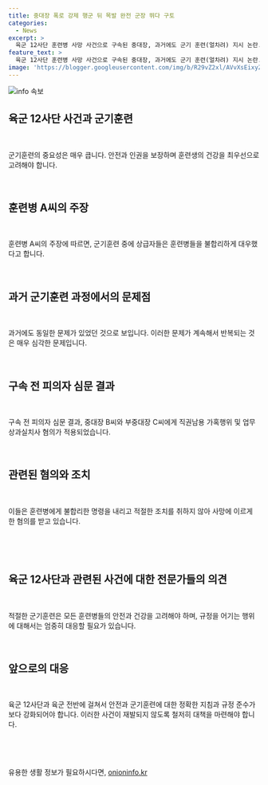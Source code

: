 ```yaml
---
title: 중대장 폭로 강제 행군 뒤 목발 완전 군장 뛰다 구토
categories:
  - News
excerpt: >
  육군 12사단 훈련병 사망 사건으로 구속된 중대장, 과거에도 군기 훈련(얼차려) 지시 논란. 한 출신 훈련병 주장, 건강 훼손과 가혹행위 있다고 증언. 춘천지법 영장실질심사 결과, 중대장과 부중대장에 대한 구속 전 피의자 심문 진행. 혐의는 직권남용 가혹행위 및 업무상 과실치사.
feature_text: >
  육군 12사단 훈련병 사망 사건으로 구속된 중대장, 과거에도 군기 훈련(얼차려) 지시 논란. 한 출신 훈련병 주장, 건강 훼손과 가혹행위 있다고 증언. 춘천지법 영장실질심사 결과, 중대장과 부중대장에 대한 구속 전 피의자 심문 진행. 혐의는 직권남용 가혹행위 및 업무상 과실치사.
image: 'https://blogger.googleusercontent.com/img/b/R29vZ2xl/AVvXsEixyZcFfHzMRdzZMjFBmAUKJYCLCGyLL1o632UiGVXcaFdKo_bkvkuCioo0uUKlGfBVcT3P84aROyZIXSBEx3Aw5nCQ3pTgDom1WDC4m8eifvWiAmWEEVb4x6G_l8C0QH225ldMjyaFvpxGEBGNO37VmDTDMHGhJPq73UglMfDca1-0aw/s1600/blogspot.png'
---
```


<p><img src="https://blogger.googleusercontent.com/img/b/R29vZ2xl/AVvXsEixyZcFfHzMRdzZMjFBmAUKJYCLCGyLL1o632UiGVXcaFdKo_bkvkuCioo0uUKlGfBVcT3P84aROyZIXSBEx3Aw5nCQ3pTgDom1WDC4m8eifvWiAmWEEVb4x6G_l8C0QH225ldMjyaFvpxGEBGNO37VmDTDMHGhJPq73UglMfDca1-0aw/s1600/blogspot.png" alt="info 속보" /></p>

<h2 data-ke-size="size26">육군 12사단 사건과 군기훈련</h2>

<p data-ke-size="size16">&nbsp;</p>

<p>군기훈련의 중요성은 매우 큽니다. 안전과 인권을 보장하며 훈련생의 건강을 최우선으로 고려해야 합니다.</p>

<p data-ke-size="size16">&nbsp;</p>

<h2 data-ke-size="size26">훈련병 A씨의 주장</h2>

<p data-ke-size="size16">&nbsp;</p>

<p>훈련병 A씨의 주장에 따르면, 군기훈련 중에 상급자들은 훈련병들을 불합리하게 대우했다고 합니다.</p>

<p data-ke-size="size16">&nbsp;</p>

<h2 data-ke-size="size26">과거 군기훈련 과정에서의 문제점</h2>

<p data-ke-size="size16">&nbsp;</p>

<p>과거에도 동일한 문제가 있었던 것으로 보입니다. 이러한 문제가 계속해서 반복되는 것은 매우 심각한 문제입니다.</p>

<p data-ke-size="size16">&nbsp;</p>

<h2 data-ke-size="size26">구속 전 피의자 심문 결과</h2>

<p data-ke-size="size16">&nbsp;</p>

<p>구속 전 피의자 심문 결과, 중대장 B씨와 부중대장 C씨에게 직권남용 가혹행위 및 업무상과실치사 혐의가 적용되었습니다.</p>

<p data-ke-size="size16">&nbsp;</p>

<h2 data-ke-size="size26">관련된 혐의와 조치</h2>

<p data-ke-size="size16">&nbsp;</p>

<p>이들은 훈련병에게 불합리한 명령을 내리고 적절한 조치를 취하지 않아 사망에 이르게 한 혐의를 받고 있습니다.</p>

<p data-ke-size="size16">&nbsp;</p>

<p data-ke-size="size16">&nbsp;</p>

<h2 data-ke-size="size26">육군 12사단과 관련된 사건에 대한 전문가들의 의견</h2>

<p data-ke-size="size16">&nbsp;</p>

<p>적절한 군기훈련은 모든 훈련병들의 안전과 건강을 고려해야 하며, 규정을 어기는 행위에 대해서는 엄중히 대응할 필요가 있습니다.</p>

<p data-ke-size="size16">&nbsp;</p>

<h2 data-ke-size="size26">앞으로의 대응</h2>

<p data-ke-size="size16">&nbsp;</p>

<p>육군 12사단과 육군 전반에 걸쳐서 안전과 군기훈련에 대한 정확한 지침과 규정 준수가 보다 강화되어야 합니다. 이러한 사건이 재발되지 않도록 철저히 대책을 마련해야 합니다.</p>

<p data-ke-size="size16">&nbsp;</p>

<p data-ke-size="size16">&nbsp;</p>
유용한 생활 정보가 필요하시다면, <a href="https://onioninfo.kr" rel="dofollow">onioninfo.kr</a>


